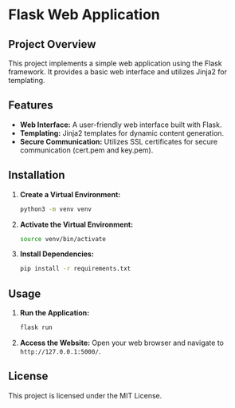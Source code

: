 # Flask Web Application

## Project Overview

This project implements a simple web application using the Flask framework. It provides a basic web interface and utilizes Jinja2 for templating. 

## Features

* **Web Interface:** A user-friendly web interface built with Flask.
* **Templating:** Jinja2 templates for dynamic content generation.
* **Secure Communication:**  Utilizes SSL certificates for secure communication (cert.pem and key.pem).

## Installation

1. **Create a Virtual Environment:** 
   ```bash
   python3 -m venv venv
   ```
2. **Activate the Virtual Environment:**
   ```bash
   source venv/bin/activate
   ```
3. **Install Dependencies:**
   ```bash
   pip install -r requirements.txt
   ```

## Usage

1. **Run the Application:**
   ```bash
   flask run
   ```
2. **Access the Website:** Open your web browser and navigate to `http://127.0.0.1:5000/`.

## License

This project is licensed under the MIT License.
